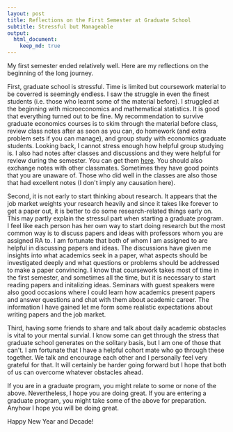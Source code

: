 ```yaml
---
layout: post
title: Reflections on the First Semester at Graduate School
subtitle: Stressful but Manageable
output:
  html_document:
    keep_md: true
---
```


  My first semester ended relatively well. Here are my reflections on the beginning of the long journey.

  First, graduate school is stressful. Time is limited but coursework material to be coverred is seemingly endless. I saw the struggle in even the finest students (i.e. those who learnt some of the material before). I struggled at the beginning with microeconomics and mathematical statistics. It is good that everything turned out to be fine. My recommendation to survive graduate economics courses is to skim through the material before class, review class notes after as soon as you can, do homework (and extra problem sets if you can manage), and group study with economics graduate students. Looking back, I cannot stress enough how helpful group studying is. I also had notes after classes and discussions and they were helpful for review during the semester. You can get them [here](https://github.com/du-dnguyen/graduate-notes). You should also exchange notes with other classmates. Sometimes they have good points that you are unaware of. Those who did well in the classes are also those that had excellent notes (I don't imply any causation here).

  Second, it is not early to start thinking about research. It appears that the job market weights your research heavily and since it takes like forever to get a paper out, it is better to do some research-related things early on. This may partly explain the stressul part when starting a graduate program. I feel like each person has her own way to start doing research but the most common way is to discuss papers and ideas with professors whom you are assigned RA to. I am fortunate that both of whom I am assigned to are helpful in discussing papers and ideas. The discussions have given me insights into what academics seek in a paper, what aspects should be investigated deeply and what questions or problems should be addressed to make a paper convincing. I know that coursework takes most of time in the first semester, and sometimes all the time, but it is necessary to start reading papers and initalizing ideas. Seminars with guest speakers were also good occasions where I could learn how academics present papers and answer questions and chat with them about academic career. The information I have gained let me form some realistic expectations about writing papers and the job market.
  
  Third, having some friends to share and talk about daily academic obstacles is vital to your mental survial. I know some can get through the stress that graduate school generates on the solitary basis, but I am one of those that can't. I am fortunate that I have a  helpful cohort mate who go through these together. We talk and encourage each other and I personally feel very grateful for that. It will certainly be harder going forward but I hope that both of us can overcome whatever obstacles ahead.
  
  If you are in a graduate program, you might relate to some or none of the above. Nevertheless, I hope you are doing great. If you are entering a graduate program, you might take some of the above for preparation. Anyhow I hope you will be doing great.
  
  Happy New Year and Decade!
